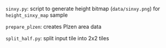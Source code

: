 `sinxy.py`: script to generate height bitmap (`data/sinxy.png`) for `height_sinxy_map` sample

`prepare_plzen`: creates Plzen area data

`split_half.py`: split input tile into 2x2 tiles
